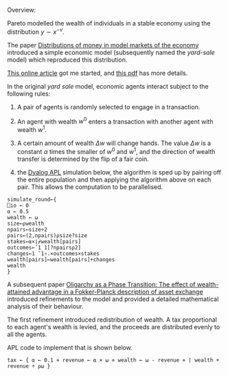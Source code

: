 

Overview:

Pareto modelled the wealth of individuals in a stable economy using the distribution $y \sim x^{-v}$.
	  
The paper [Distributions of money in model markets of the economy](https://arxiv.org/abs/cond-mat/0205221) introduced a simple economic model (subsequently named the *yard-sale* model) which reproduced this distribution.
  
[This online article](https://pudding.cool/2022/12/yard-sale/) got me started, and
[this pdf](https://b9370b48-a70c-49e9-88aa-0f98cc0a5df4.filesusr.com/ugd/cb3c27_bf9072f3634e43a0ac01921af71370bc.pdf*)
has more details.

In the original *yard sale* model, economic agents interact subject to the following rules:
1. A pair of agents is randomly selected to engage in a transaction. 
2. An agent with wealth $w^0$ enters a transaction with another agent with wealth $w^1$. 
3. A certain amount of wealth $\Delta w$ will change hands. The value $\Delta w$ is a constant $\alpha$ times the smaller of $w^0$ and $w^1$, and the direction of wealth transfer is determined by the flip of a fair coin.

4. the [Dyalog APL](https://www.dyalog.com/) simulation below, the algorithm is sped up by pairing off the entire population and then applying the algorithm above on each pair. This allows the computation to be parallelised.

```
simulate_round←{
⎕io ← 0
⍺ ← 0.5
wealth ← ⍵
size←⍴wealth
npairs←size÷2
pairs←(2,npairs)⍴size?size
stakes←⍺×⌊⌿wealth[pairs]
outcomes←¯1 1[?npairs⍴2]
changes←1 ¯1∘.×outcomes×stakes
wealth[pairs]←wealth[pairs]+changes
wealth
}
```

A subsequent paper [Oligarchy as a Phase Transition: The effect of wealth-attained advantage in a Fokker-Planck description of asset exchange](https://arxiv.org/abs/1511.00770) introduced refinements to the model and provided a detailed mathematical analysis of their behaviour.
  
The first refinement introduced redistribution of wealth. A tax proportional to each agent's wealth is levied, and the proceeds are distributed evenly to all the agents.
  
APL code to implement that is shown below.
  ```
  tax ← { ⍺ ← 0.1 ⋄ revenue ← ⍺ × ⍵ ⋄ wealth ← ⍵ - revenue ⋄ ⌈ wealth + revenue ÷ ⍴⍵ }
  ```

